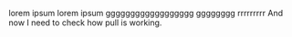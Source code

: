lorem ipsum lorem ipsum gggggggggggggggggg              gggggggg    rrrrrrrrr
And now I need to check how pull is working.
